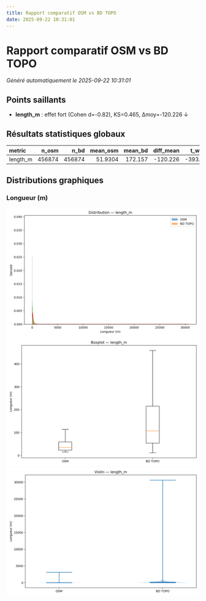 ```yaml
---
title: Rapport comparatif OSM vs BD TOPO
date: 2025-09-22 10:31:01
---
```


# Rapport comparatif OSM vs BD TOPO

_Généré automatiquement le 2025-09-22 10:31:01_

## Points saillants
- **length_m** : effet fort (Cohen d=-0.82), KS=0.465, Δmoy=-120.226 ↓

## Résultats statistiques globaux

| metric   |   n_osm |   n_bd |   mean_osm |   mean_bd |   diff_mean |   t_welch |   p_t_welch |   ks_stat |   p_ks |     mw_stat |   p_mw |   cohens_d |   cliffs_delta |
|:---------|--------:|-------:|-----------:|----------:|------------:|----------:|------------:|----------:|-------:|------------:|-------:|-----------:|---------------:|
| length_m |  456874 | 456874 |    51.9304 |   172.157 |    -120.226 |  -393.335 |           0 |  0.465397 |      0 | 4.20483e+10 |      0 |  -0.822962 |      -0.597111 |

## Distributions graphiques

### Longueur (m)

![length_m hist](../assets/reports/global_20250922_095722/length_m__hist_kde.png)
![length_m box](../assets/reports/global_20250922_095722/length_m__box.png)
![length_m violin](../assets/reports/global_20250922_095722/length_m__violin.png)
